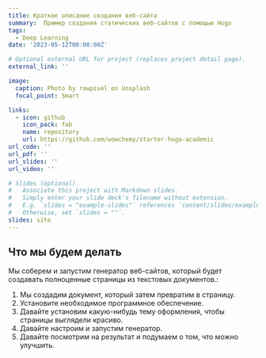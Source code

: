 ```yaml
---
title: Краткое описание создания веб-сайта
summary:  Пример создания статических веб-сайтов с помощью Hugo
tags:
  - Deep Learning
date: '2023-05-12T00:00:00Z'

# Optional external URL for project (replaces project detail page).
external_link: ''

image:
  caption: Photo by rawpixel on Unsplash
  focal_point: Smart

links:
  - icon: github
    icon_pack: fab
    name: repository
    url: https://github.com/wowchemy/starter-hugo-academic
url_code: ''
url_pdf: ''
url_slides: ''
url_video: ''

# Slides (optional).
#   Associate this project with Markdown slides.
#   Simply enter your slide deck's filename without extension.
#   E.g. `slides = "example-slides"` references `content/slides/example-slides.md`.
#   Otherwise, set `slides = ""`.
slides: site
---
```


## Что мы будем делать
Мы соберем и запустим генератор веб-сайтов, который будет создавать полноценные страницы из текстовых документов.:

1. Мы создадим документ, который затем превратим в страницу.
2. Установите необходимое программное обеспечение.
3. Давайте установим какую-нибудь тему оформления, чтобы страницы выглядели красиво.
4. Давайте настроим и запустим генератор.
5. Давайте посмотрим на результат и подумаем о том, что можно улучшить.
